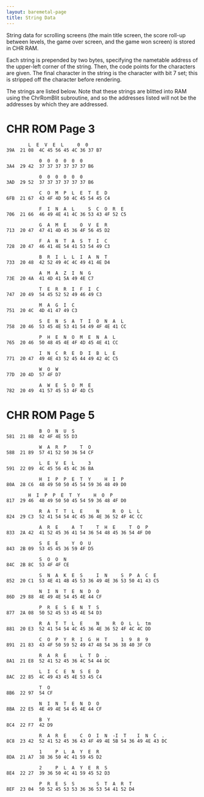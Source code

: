 ```yaml
---
layout: baremetal-page
title: String Data
---
```


String data for scrolling screens (the main title screen, the score roll-up between levels, the game over screen, and the game won screen) is stored in CHR RAM.

Each string is prepended by two bytes, specifying the nametable address of the upper-left corner of the string. Then, the code points for the characters are given. The final character in the string is the character with bit 7 set; this is stripped off the character before rendering.

The strings are listed below. Note that these strings are blitted into RAM using the ChrRomBlit subroutine, and so the addresses listed will not be the addresses by which they are addressed.

# CHR ROM Page 3

		    L  E  V  E  L     0  0
	39A  21 08  4C 45 56 45 4C 36 37 B7

	            0  0  0  0  0  0
	3A4  29 42  37 37 37 37 37 37 B6

	            0  0  0  0  0  0
	3AD  29 52  37 37 37 37 37 37 B6

	            C  O  M  P  L  E  T  E  D
	6FB  21 67  43 4F 4D 50 4C 45 54 45 C4

	            F  I  N  A  L     S  C  O  R  E
	706  21 66  46 49 4E 41 4C 36 53 43 4F 52 C5

	            G  A  M  E     O  V  E  R
	713  20 47  47 41 4D 45 36 4F 56 45 D2

	            F  A  N  T  A  S  T  I  C
	728  20 47  46 41 4E 54 41 53 54 49 C3

	            B  R  I  L  L  I  A  N  T
	733  20 48  42 52 49 4C 4C 49 41 4E D4

	            A  M  A  Z  I  N  G
	73E  20 4A  41 4D 41 5A 49 4E C7

	            T  E  R  R  I  F  I  C
	747  20 49  54 45 52 52 49 46 49 C3

	            M  A  G  I  C
	751  20 4C  4D 41 47 49 C3

	            S  E  N  S  A  T  I  O  N  A  L
	758  20 46  53 45 4E 53 41 54 49 4F 4E 41 CC

	            P  H  E  N  O  M  E  N  A  L
	765  20 46  50 48 45 4E 4F 4D 45 4E 41 CC

	            I  N  C  R  E  D  I  B  L  E
	771  20 47  49 4E 43 52 45 44 49 42 4C C5

	            W  O  W
	77D  20 4D  57 4F D7

	            A  W  E  S  O  M  E
	782  20 49  41 57 45 53 4F 4D C5


# CHR ROM Page 5

	            B  O  N  U  S
	581  21 8B  42 4F 4E 55 D3

	            W  A  R  P     T  O
	588  21 89  57 41 52 50 36 54 CF

	            L  E  V  E  L     3
	591  22 09  4C 45 56 45 4C 36 BA

	            H  I  P  P  E  T  Y     H  I  P
	80A  28 C6  48 49 50 50 45 54 59 36 48 49 D0

		    H  I  P  P  E  T  Y     H  O  P
	817  29 46  48 49 50 50 45 54 59 36 48 4F D0

	            R  A  T  T  L  E     N     R  O  L  L
	824  29 C3  52 41 54 54 4C 45 36 4E 36 52 4F 4C CC

	            A  R  E     A  T     T  H  E     T  O  P
	833  2A 42  41 52 45 36 41 54 36 54 48 45 36 54 4F D0

	            S  E  E     Y  O  U
	843  2B 09  53 45 45 36 59 4F D5

	            S  O  O  N
	84C  2B 8C  53 4F 4F CE

	            S  N  A  K  E  S     I  N     S  P  A  C  E
	852  20 C1  53 4E 41 4B 45 53 36 49 4E 36 53 50 41 43 C5

	            N  I  N  T  E  N  D  O
	86D  29 88  4E 49 4E 54 45 4E 44 CF

	            P  R  E  S  E  N  T  S
	877  2A 08  50 52 45 53 45 4E 54 D3

	            R  A  T  T  L  E     N     R  O  L  L  tm
	881  20 E3  52 41 54 54 4C 45 36 4E 36 52 4F 4C 4C DD

	            C  O  P  Y  R  I  G  H  T     1  9  8  9
	891  21 83  43 4F 50 59 52 49 47 48 54 36 38 40 3F C0

	            R  A  R  E     L  T  D  .
	8A1  21 E8  52 41 52 45 36 4C 54 44 DC

	            L  I  C  E  N  S  E  D
	8AC  22 85  4C 49 43 45 4E 53 45 C4

	            T  O
	8B6  22 97  54 CF

	            N  I  N  T  E  N  D  O
	8BA  22 E5  4E 49 4E 54 45 4E 44 CF

	            B  Y
	8C4  22 F7  42 D9

	            R  A  R  E     C  O  I  N  -I  T    I  N  C  .
	8C8  23 42  52 41 52 45 36 43 4F 49 4E 5B 54 36 49 4E 43 DC

	            1     P  L  A  Y  E  R
	8DA  21 A7  38 36 50 4C 41 59 45 D2

	            2     P  L  A  Y  E  R  S
	8E4  22 27  39 36 50 4C 41 59 45 52 D3

	            P  R  E  S  S        S  T  A  R  T
	8EF  23 04  50 52 45 53 53 36 36 53 54 41 52 D4
